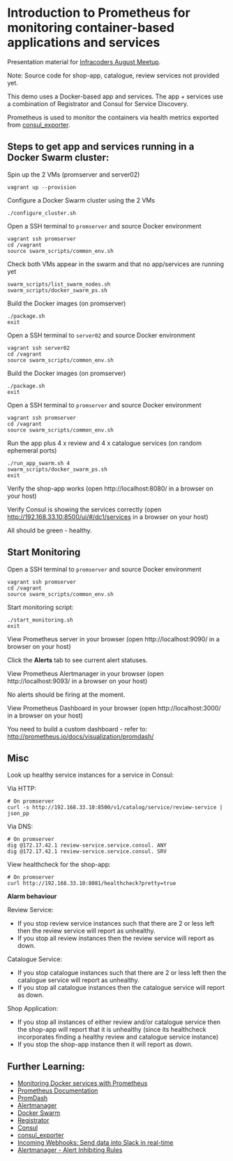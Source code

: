 Introduction to Prometheus for monitoring container-based applications and services
===================================================================================

Presentation material for [Infracoders August Meetup](http://www.meetup.com/Infrastructure-Coders/events/224196792/).

Note: Source code for shop-app, catalogue, review services not provided yet.

This demo uses a Docker-based app and services.  The app + services use a combination of Registrator and Consul for Service Discovery.

Prometheus is used to monitor the containers via health metrics exported from [consul_exporter](https://github.com/prometheus/consul_exporter).

Steps to get app and services running in a Docker Swarm cluster:
----------------------------------------------------------------

Spin up the 2 VMs (promserver and server02)

    vagrant up --provision

Configure a Docker Swarm cluster using the 2 VMs

    ./configure_cluster.sh

Open a SSH terminal to `promserver` and source Docker environment

    vagrant ssh promserver
    cd /vagrant
    source swarm_scripts/common_env.sh

Check both VMs appear in the swarm and that no app/services are running yet

    swarm_scripts/list_swarm_nodes.sh
    swarm_scripts/docker_swarm_ps.sh

Build the Docker images (on promserver)

    ./package.sh
    exit

Open a SSH terminal to `server02` and source Docker environment

    vagrant ssh server02
    cd /vagrant
    source swarm_scripts/common_env.sh

Build the Docker images (on promserver)

    ./package.sh
    exit

Open a SSH terminal to `promserver` and source Docker environment

    vagrant ssh promserver
    cd /vagrant
    source swarm_scripts/common_env.sh

Run the app plus 4 x review and 4 x catalogue services (on random ephemeral ports)

    ./run_app_swarm.sh 4
    swarm_scripts/docker_swarm_ps.sh
    exit

Verify the shop-app works (open http://localhost:8080/ in a browser on your host)

Verify Consul is showing the services correctly (open http://192.168.33.10:8500/ui/#/dc1/services in a browser on your host)

All should be green - healthy.

Start Monitoring
----------------

Open a SSH terminal to `promserver` and source Docker environment

    vagrant ssh promserver
    cd /vagrant
    source swarm_scripts/common_env.sh

Start monitoring script:

    ./start_monitoring.sh
    exit

View Prometheus server in your browser (open http://localhost:9090/ in a browser on your host)

Click the **Alerts** tab to see current alert statuses.

View Prometheus Alertmanager in your browser (open http://localhost:9093/ in a browser on your host)

No alerts should be firing at the moment.

View Prometheus Dashboard in your browser (open http://localhost:3000/ in a browser on your host)

You need to build a custom dashboard - refer to: http://prometheus.io/docs/visualization/promdash/

Misc
----

Look up healthy service instances for a service in Consul:

Via HTTP:

    # On promserver
    curl -s http://192.168.33.10:8500/v1/catalog/service/review-service | json_pp

Via DNS:

    # On promserver
    dig @172.17.42.1 review-service.service.consul. ANY
    dig @172.17.42.1 review-service.service.consul. SRV

View healthcheck for the shop-app:

    # On promserver
    curl http://192.168.33.10:8081/healthcheck?pretty=true

**Alarm behaviour**

Review Service:
  * If you stop review service instances such that there are 2 or less left then the review service will report as unhealthy.
  * If you stop all review instances then the review service will report as down.

Catalogue Service:
  * If you stop catalogue instances such that there are 2 or less left then the catalogue service will report as unhealthy.
  * If you stop all catalogue instances then the catalogue service will report as down.

Shop Application:
  * If you stop all instances of either review and/or catalogue service then the shop-app will report that it is unhealthy (since its healthcheck incorporates finding a healthy review and catalogue service instance)
  * If you stop the shop-app instance then it will report as down.

Further Learning:
-----------------
* [Monitoring Docker services with Prometheus](https://labs.ctl.io/monitoring-docker-services-with-prometheus/)
* [Prometheus Documentation](http://prometheus.io/docs/introduction/overview/)
* [PromDash](http://prometheus.io/docs/visualization/promdash/)
* [Alertmanager](http://prometheus.io/docs/alerting/alertmanager/)
* [Docker Swarm](https://docs.docker.com/swarm/)
* [Registrator](https://github.com/gliderlabs/registrator)
* [Consul](https://www.consul.io/)
* [consul_exporter](https://github.com/prometheus/consul_exporter)
* [Incoming Webhooks: Send data into Slack in real-time](https://api.slack.com/incoming-webhooks)
* [Alertmanager - Alert Inhibiting Rules](https://github.com/prometheus/alertmanager/blob/master/config/config.proto#L164)
